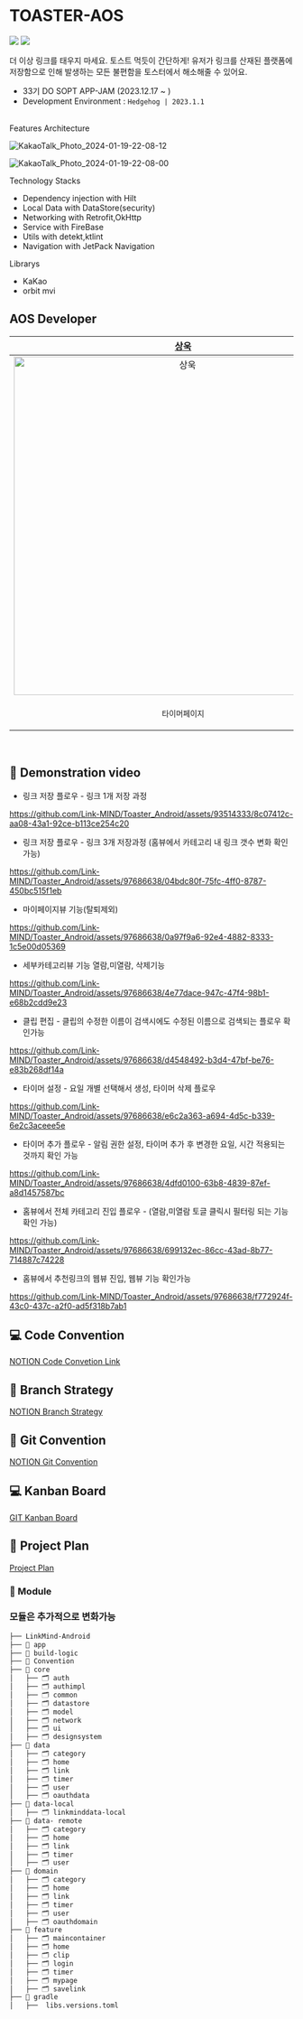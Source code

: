 # TOASTER-AOS
<img src="https://img.shields.io/badge/Kotlin-0095D5?&style=flat-square&logo=kotlin&logoColor=white"/> <img src="https://img.shields.io/badge/Android-3DDC84?style=flat-square&logo=android&logoColor=white"/>

더 이상 링크를 태우지 마세요. 토스트 먹듯이 간단하게!
유저가 링크를 산재된 플랫폼에 저장함으로 인해 발생하는 모든 불편함을 토스터에서 해소해줄 수 있어요.

- 33기 DO SOPT APP-JAM (2023.12.17 ~ )
- Development Environment : `Hedgehog | 2023.1.1`

<br>
Features
Architecture

![KakaoTalk_Photo_2024-01-19-22-08-12](https://github.com/Link-MIND/Toaster_Android/assets/93514333/9b41b62a-60ce-41ed-8a1a-9b3c421d7c0a)

![KakaoTalk_Photo_2024-01-19-22-08-00](https://github.com/Link-MIND/Toaster_Android/assets/93514333/e003aa9e-aa99-4c27-a08c-b78b80f577f5)

Technology Stacks
- Dependency injection with Hilt
- Local Data with DataStore(security)
- Networking with Retrofit,OkHttp
- Service with FireBase
- Utils with detekt,ktlint
- Navigation with JetPack Navigation

Librarys
- KaKao
- orbit mvi

## AOS Developer

| [상욱](operawook@catholic.ac.kr) | [이삭](lsls4868@gmail.com) | [채은](parkchangel@naver.com) | [민영](codingmy@naver.com) |
| :--: | :--: | :--: | :--: |
| <img width="600" alt="상욱" src="https://avatars.githubusercontent.com/u/113014331?v=4"> | <img width="600" alt="이삭" src="https://avatars.githubusercontent.com/u/93514333?v=4"> | <img width="600" alt="채은" src="https://avatars.githubusercontent.com/u/107169027?v=4"> | <img width="600" alt="민영" src="https://avatars.githubusercontent.com/u/97686638?v=4"> |
| <p align = "center">`타이머페이지` | <p align = "center">`메인페이지` `링크저장` | <p align = "center">`로그인, 검색` `마이페이지` | <p align = "center"> `카테고리페이지` |

<br>

## 🎥 Demonstration video

- 링크 저장 플로우 - 링크 1개 저장 과정
  
https://github.com/Link-MIND/Toaster_Android/assets/93514333/8c07412c-aa08-43a1-92ce-b113ce254c20



- 링크 저장 플로우 - 링크 3개 저장과정 (홈뷰에서 카테고리 내 링크 갯수 변화 확인가능)
  
https://github.com/Link-MIND/Toaster_Android/assets/97686638/04bdc80f-75fc-4ff0-8787-450bc515f1eb

- 마이페이지뷰 기능(탈퇴제외)
  
https://github.com/Link-MIND/Toaster_Android/assets/97686638/0a97f9a6-92e4-4882-8333-1c5e00d05369


- 세부카테고리뷰 기능 열람,미열람, 삭제기능
  
https://github.com/Link-MIND/Toaster_Android/assets/97686638/4e77dace-947c-47f4-98b1-e68b2cdd9e23

- 클립 편집 - 클립의 수정한 이름이 검색시에도 수정된 이름으로 검색되는 플로우 확인가능
  
https://github.com/Link-MIND/Toaster_Android/assets/97686638/d4548492-b3d4-47bf-be76-e83b268df14a


- 타이머 설정 - 요일 개별 선택해서 생성, 타이머 삭제 플로우
  
https://github.com/Link-MIND/Toaster_Android/assets/97686638/e6c2a363-a694-4d5c-b339-6e2c3aceee5e


- 타이머 추가 플로우 - 알림 권한 설정, 타이머 추가 후 변경한 요일, 시간 적용되는 것까지 확인 가능
  
https://github.com/Link-MIND/Toaster_Android/assets/97686638/4dfd0100-63b8-4839-87ef-a8d1457587bc

- 홈뷰에서 전체 카테고리 진입 플로우 - (열람,미열람 토글 클릭시 필터링 되는 기능 확인 가능)
  
https://github.com/Link-MIND/Toaster_Android/assets/97686638/699132ec-86cc-43ad-8b77-714887c74228

- 홈뷰에서 추천링크의 웹뷰 진입, 웹뷰 기능 확인가능
  
https://github.com/Link-MIND/Toaster_Android/assets/97686638/f772924f-43c0-437c-a2f0-ad5f318b7ab1


## 💻 Code Convention
[NOTION Code Convetion Link](https://hill-agenda-2b0.notion.site/Code-Convention-f492a5bdf5b444a6aae561e53d9d4e10)
</br>

## 🔖 Branch Strategy
[NOTION Branch Strategy](https://hill-agenda-2b0.notion.site/Branch-Strategy-e3a9c5e70f6241ae9ccad544666b095c?pvs=4)
</br>

## 🎁 Git Convention
[NOTION Git Convention](https://hill-agenda-2b0.notion.site/Git-Convention-064dee5df78e4b0c9dd59d18c775a460?pvs=4)
</br>

## 💻 Kanban Board
[GIT Kanban Board](https://github.com/orgs/Link-MIND/projects/1/views/1)
</br>

## 📜 Project Plan
[Project Plan](https://hill-agenda-2b0.notion.site/7a635a2c014c470899899073be2ff49f?v=4de94ec87af045d8ba9a69afa39511af)

### 📂 Module
### 모듈은 추가적으로 변화가능
```bash
├── LinkMind-Android
├── 📁 app
├── 📁 build-logic
├── 📁 Convention
├── 📁 core
│   ├── 🗂️ auth
│   ├── 🗂️ authimpl
│   ├── 🗂️ common
│   ├── 🗂️ datastore
│   ├── 🗂️ model
│   ├── 🗂️ network
│   ├── 🗂️ ui
│   ├── 🗂️ designsystem
├── 📁 data
│   ├── 🗂️ category
│   ├── 🗂️ home
│   ├── 🗂️ link
│   ├── 🗂️ timer
│   ├── 🗂️ user
│   ├── 🗂️ oauthdata
├── 📁 data-local
│   ├── 🗂️ linkminddata-local
├── 📁 data- remote
│   ├── 🗂️ category
│   ├── 🗂️ home
│   ├── 🗂️ link
│   ├── 🗂️ timer
│   ├── 🗂️ user
├── 📁 domain
│   ├── 🗂️ category
│   ├── 🗂️ home
│   ├── 🗂️ link
│   ├── 🗂️ timer
│   ├── 🗂️ user
│   ├── 🗂️ oauthdomain
├── 📁 feature
│   ├── 🗂️ maincontainer
│   ├── 🗂️ home
│   ├── 🗂️ clip
│   ├── 🗂️ login
│   ├── 🗂️ timer
│   ├── 🗂️ mypage
│   ├── 🗂️ savelink
├── 📁 gradle
│   ├──  libs.versions.toml
```


